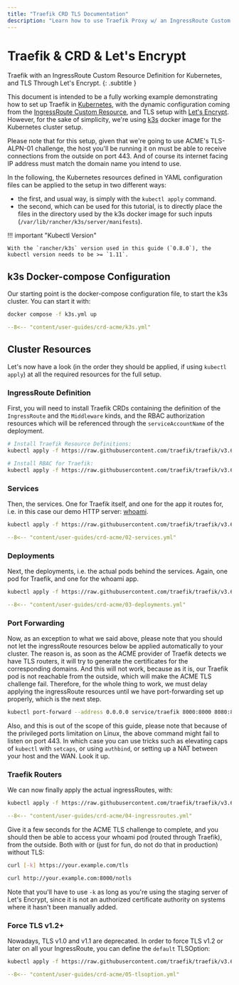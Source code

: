 ```yaml
---
title: "Traefik CRD TLS Documentation"
description: "Learn how to use Traefik Proxy w/ an IngressRoute Custom Resource Definition (CRD) for Kubernetes, and TLS with Let's Encrypt. Read the technical documentation."
---
```


# Traefik & CRD & Let's Encrypt

Traefik with an IngressRoute Custom Resource Definition for Kubernetes, and TLS Through Let's Encrypt.
{: .subtitle }

This document is intended to be a fully working example demonstrating how to set up Traefik in [Kubernetes](https://kubernetes.io),
with the dynamic configuration coming from the [IngressRoute Custom Resource](../../providers/kubernetes-crd.md),
and TLS setup with [Let's Encrypt](https://letsencrypt.org).
However, for the sake of simplicity, we're using [k3s](https://github.com/rancher/k3s)  docker image for the Kubernetes cluster setup.

Please note that for this setup, given that we're going to use ACME's TLS-ALPN-01 challenge, the host you'll be running it on must be able to receive connections from the outside on port 443.
And of course its internet facing IP address must match the domain name you intend to use.

In the following, the Kubernetes resources defined in YAML configuration files can be applied to the setup in two different ways:

- the first, and usual way, is simply with the `kubectl apply` command.
- the second, which can be used for this tutorial, is to directly place the files in the directory used by the k3s docker image for such inputs (`/var/lib/rancher/k3s/server/manifests`).

!!! important "Kubectl Version"

    With the `rancher/k3s` version used in this guide (`0.8.0`), the kubectl version needs to be >= `1.11`.

## k3s Docker-compose Configuration

Our starting point is the docker-compose configuration file, to start the k3s cluster.
You can start it with:

```bash
docker compose -f k3s.yml up
```

```yaml
--8<-- "content/user-guides/crd-acme/k3s.yml"
```

## Cluster Resources

Let's now have a look (in the order they should be applied, if using `kubectl apply`) at all the required resources for the full setup.

### IngressRoute Definition

First, you will need to install Traefik CRDs containing the definition of the `IngressRoute` and the `Middleware` kinds, 
and the RBAC authorization resources which will be referenced through the `serviceAccountName` of the deployment.

```bash
# Install Traefik Resource Definitions:
kubectl apply -f https://raw.githubusercontent.com/traefik/traefik/v3.6/docs/content/reference/dynamic-configuration/kubernetes-crd-definition-v1.yml

# Install RBAC for Traefik:
kubectl apply -f https://raw.githubusercontent.com/traefik/traefik/v3.6/docs/content/reference/dynamic-configuration/kubernetes-crd-rbac.yml
```

### Services

Then, the services. One for Traefik itself, and one for the app it routes for, i.e. in this case our demo HTTP server: [whoami](https://github.com/traefik/whoami).

```bash
kubectl apply -f https://raw.githubusercontent.com/traefik/traefik/v3.6/docs/content/user-guides/crd-acme/02-services.yml
```

```yaml
--8<-- "content/user-guides/crd-acme/02-services.yml"
```

### Deployments

Next, the deployments, i.e. the actual pods behind the services.
Again, one pod for Traefik, and one for the whoami app.

```bash
kubectl apply -f https://raw.githubusercontent.com/traefik/traefik/v3.6/docs/content/user-guides/crd-acme/03-deployments.yml
```

```yaml
--8<-- "content/user-guides/crd-acme/03-deployments.yml"
```

### Port Forwarding

Now, as an exception to what we said above, please note that you should not let the ingressRoute resources below be applied automatically to your cluster.
The reason is, as soon as the ACME provider of Traefik detects we have TLS routers, it will try to generate the certificates for the corresponding domains.
And this will not work, because as it is, our Traefik pod is not reachable from the outside, which will make the ACME TLS challenge fail.
Therefore, for the whole thing to work, we must delay applying the ingressRoute resources until we have port-forwarding set up properly, which is the next step.

```bash
kubectl port-forward --address 0.0.0.0 service/traefik 8000:8000 8080:8080 443:4443 -n default
```

Also, and this is out of the scope of this guide, please note that because of the privileged ports limitation on Linux, the above command might fail to listen on port 443.
In which case you can use tricks such as elevating caps of `kubectl` with `setcaps`, or using `authbind`, or setting up a NAT between your host and the WAN.
Look it up.

### Traefik Routers

We can now finally apply the actual ingressRoutes, with:

```bash
kubectl apply -f https://raw.githubusercontent.com/traefik/traefik/v3.6/docs/content/user-guides/crd-acme/04-ingressroutes.yml
```

```yaml
--8<-- "content/user-guides/crd-acme/04-ingressroutes.yml"
```

Give it a few seconds for the ACME TLS challenge to complete, and you should then be able to access your whoami pod (routed through Traefik), from the outside.
Both with or (just for fun, do not do that in production) without TLS:

```bash
curl [-k] https://your.example.com/tls
```

```bash
curl http://your.example.com:8000/notls
```

Note that you'll have to use `-k` as long as you're using the staging server of Let's Encrypt, since it is not an authorized certificate authority on systems where it hasn't been manually added.

### Force TLS v1.2+

Nowadays, TLS v1.0 and v1.1 are deprecated.
In order to force TLS v1.2 or later on all your IngressRoute, you can define the `default` TLSOption:

```bash
kubectl apply -f https://raw.githubusercontent.com/traefik/traefik/v3.6/docs/content/user-guides/crd-acme/05-tlsoption.yml
```

```yaml
--8<-- "content/user-guides/crd-acme/05-tlsoption.yml"
```
